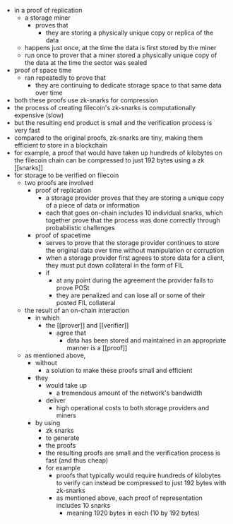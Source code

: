 - in a proof of replication
	- a storage miner
		- proves that
			- they are storing a physically unique copy or replica of the data
	- happens just once, at the time the data is first stored by the miner
	- run once to prover that a miner stored a physically unique copy of the data at the time the sector was sealed
- proof of space time
	- ran repeatedly to prove that
		- they are continuing to dedicate storage space to that same data over time
- both these proofs use zk-snarks for compression
- the process of creating filecoin's zk-snarks is computationally expensive (slow)
- but the resulting end product is small and the verification process is very fast
- compared to the original proofs, zk-snarks are tiny, making them efficient to store in a blockchain
- for example, a proof that would have taken up hundreds of kilobytes on the filecoin chain can be compressed to just 192 bytes using a zk [[snarks]]
- for storage to be verified on filecoin
	- two proofs are involved
		- proof of replication
			- a storage provider proves that they are storing a unique copy of a piece of data or information
			- each that goes on-chain includes 10 individual snarks, which together prove that the process was done correctly through probabilistic challenges
		- proof of spacetime
			- serves to prove that the storage provider continues to store the original data over time without manipulation or corruption
			- when a storage provider first agrees to store data for a client, they must put down collateral in the form of FIL
			- if
				- at any point during the agreement the provider fails to prove POSt
				- they are penalized and can lose all or some of their posted FIL collateral
	- the result of an on-chain interaction
		- in which
			- the [[prover]] and [[verifier]]
				- agree that
					- data has been stored and maintained in an appropriate manner is a [[proof]]
	- as mentioned above,
		- without
			- a solution to make these proofs small and efficient
		- they
			- would take up
				- a tremendous amount of the network's bandwidth
			- deliver
				- high operational costs to both storage providers and miners
		- by using
			- zk snarks
			- to generate
			- the proofs
			- the resulting proofs are small and the verification process is fast (and thus cheap)
			- for example
				- proofs that typically would require hundreds of kilobytes to verify can instead be compressed to just 192 bytes with zk-snarks
				- as mentioned above, each proof of representation includes 10 snarks
					- meaning 1920 bytes in each (10 by 192 bytes)